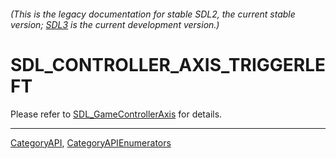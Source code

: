 ###### (This is the legacy documentation for stable SDL2, the current stable version; [SDL3](https://wiki.libsdl.org/SDL3/) is the current development version.)
# SDL_CONTROLLER_AXIS_TRIGGERLEFT

Please refer to [SDL_GameControllerAxis](SDL_GameControllerAxis) for details.

----
[CategoryAPI](CategoryAPI), [CategoryAPIEnumerators](CategoryAPIEnumerators)

